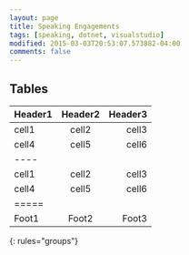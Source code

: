 ```yaml
---
layout: page
title: Speaking Engagements
tags: [speaking, dotnet, visualstudio]
modified: 2015-03-03T20:53:07.573882-04:00
comments: false
---
```


## Tables

| Header1 | Header2 | Header3 |
|:--------|:-------:|--------:|
| cell1   | cell2   | cell3   |
| cell4   | cell5   | cell6   |
|----
| cell1   | cell2   | cell3   |
| cell4   | cell5   | cell6   |
|=====
| Foot1   | Foot2   | Foot3
{: rules="groups"}
